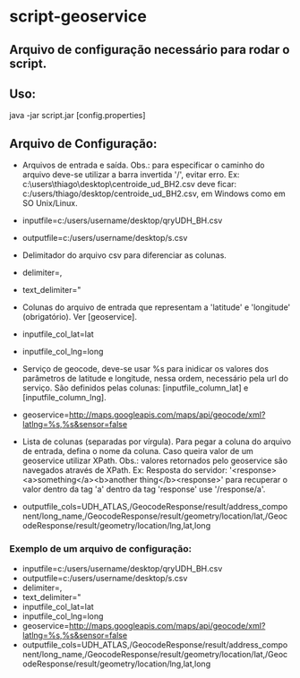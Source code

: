 script-geoservice
=================

Arquivo de configuração necessário para rodar o script.
-----------------------------------------------------------


## Uso:

 java -jar script.jar [config.properties]


## Arquivo de Configuração:

 * Arquivos de entrada e saída. Obs.: para especificar o caminho do arquivo deve-se utilizar a barra invertida '/', evitar erro. Ex: c:\users\thiago\desktop\centroide_ud_BH2.csv deve ficar: c:/users/thiago/desktop/centroide_ud_BH2.csv, em Windows como em SO Unix/Linux.
  * inputfile=c:/users/username/desktop/qryUDH_BH.csv
  * outputfile=c:/users/username/desktop/s.csv
 
 * Delimitador do arquivo csv para diferenciar as colunas.
  * delimiter=,
  * text_delimiter=\"
 
 * Colunas do arquivo de entrada que representam a 'latitude' e 'longitude' (obrigatório). Ver [geoservice].
  * inputfile_col_lat=lat
  * inputfile_col_lng=long
 
 * Serviço de geocode, deve-se usar %s para inidicar os valores dos parâmetros de latitude e longitude, nessa ordem, necessário pela url do serviço. São definidos pelas colunas: [inputfile_column_lat] e [inputfile_column_lng].
  * geoservice=http://maps.googleapis.com/maps/api/geocode/xml?latlng=%s,%s&sensor=false
 
 * Lista de colunas (separadas por vírgula). Para pegar a coluna do arquivo de entrada, defina o nome da coluna. Caso queira valor de um geoservice utilizar XPath. Obs.: valores retornados pelo geoservice são navegados através de XPath. Ex: Resposta do servidor: '&lt;response&gt;&lt;a&gt;something&lt;/a&gt;&lt;b&gt;another thing&lt;/b&gt;&lt;response&gt;' para recuperar o valor dentro da tag 'a' dentro da tag 'response' use '/response/a'.
  * outputfile_cols=UDH_ATLAS,/GeocodeResponse/result/address_component/long_name,/GeocodeResponse/result/geometry/location/lat,/GeocodeResponse/result/geometry/location/lng,lat,long



### Exemplo de um arquivo de configuração:

 * inputfile=c:/users/username/desktop/qryUDH_BH.csv
 * outputfile=c:/users/username/desktop/s.csv
 * delimiter=,
 * text_delimiter=\"
 * inputfile_col_lat=lat
 * inputfile_col_lng=long
 * geoservice=http://maps.googleapis.com/maps/api/geocode/xml?latlng=%s,%s&sensor=false
 * outputfile_cols=UDH_ATLAS,/GeocodeResponse/result/address_component/long_name,/GeocodeResponse/result/geometry/location/lat,/GeocodeResponse/result/geometry/location/lng,lat,long


